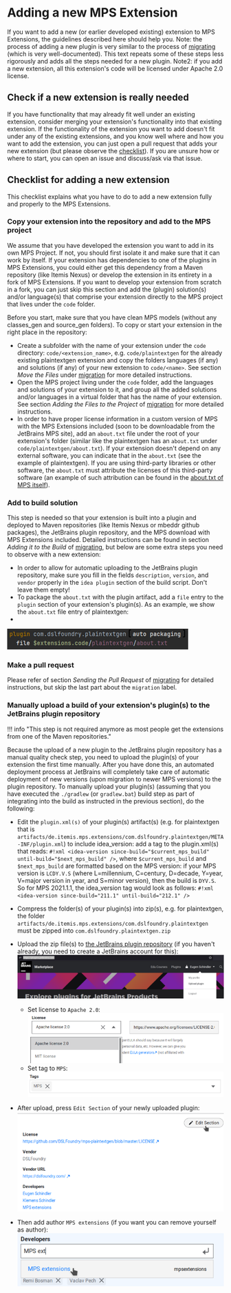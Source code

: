 # Adding a new MPS Extension

If you want to add a new (or earlier developed existing) extension to MPS Extensions, the guidelines described here should help you.
Note: the process of adding a new plugin is very similar to the process of [migrating](migrating.md) (which is very well-documented). This text repeats some of these steps less rigorously and adds all the steps needed for a new plugin.
Note2: if you add a new extension, all this extension's code will be licensed under Apache 2.0 license.

## Check if a new extension is really needed

If you have functionality that may already fit well under an existing extension, consider merging your extension's functionality into that existing extension. If the functionality of the extension you want to add doesn't fit under any of the existing extensions, and you know well where and how you want to add the extension, you can just open a pull request that adds your new extension (but please observe the [checklist](#checklist-for-adding-a-new-extension)).
If you are unsure how or where to start, you can open an issue and discuss/ask via that issue.

## Checklist for adding a new extension

This checklist explains what you have to do to add a new extension fully and properly to the MPS Extensions.

### Copy your extension into the repository and add to the MPS project
We assume that you have developed the extension you want to add in its own MPS Project. If not, you should first isolate it and make sure that it can work by itself. If your extension has dependencies to one of the plugins in MPS Extensions, you could either get this dependency from a Maven repository (like Itemis Nexus) or develop the extension in its entirety in a fork of MPS Extensions.
If you want to develop your extension from scratch in a fork, you can just skip this section and add the (plugin) solution(s) and/or language(s) that comprise your extension directly to the MPS project that lives under the `code` folder.

Before you start, make sure that you have clean MPS models (without any classes_gen and source_gen folders).
To copy or start your extension in the right place in the repository:

- Create a subfolder with the name of your extension under the `code` directory: `code/<extension_name>`, e.g. `code/plaintextgen` for the already existing plaintextgen extension and copy the folders languages (if any) and solutions (if any) of your new extension to `code/<name>`. See section _Move the Files_ under [migration](migrating.md) for more detailed instructions.
- Open the MPS project living under the `code` folder, add the languages and solutions of your extension to it, and group all the added solutions and/or languages in a virtual folder that has the name of your extension. See section _Adding the Files to the Project_ of [migration](migrating.md) for more detailed instructions.
- In order to have proper license information in a custom version of MPS with the MPS Extensions included (soon to be downloadable from the JetBrains MPS site), add an `about.txt` file under the root of your extension's folder (similar like the plaintextgen has an `about.txt` under `code/plaintextgen/about.txt`). If your extension doesn't depend on any external software, you can indicate that in the `about.txt` (see the example of plaintextgen). If you are using third-party libraries or other software, the `about.txt` must attribute the licenses of this third-party software (an example of such attribution can be found in the [about.txt of MPS itself](https://github.com/JetBrains/MPS/blob/master/about.txt)).

### Add to build solution
This step is needed so that your extension is built into a plugin and deployed to Maven repositories (like Itemis Nexus or mbeddr github packages), the JetBrains plugin repository, and the MPS download with MPS Extensions included.
Detailed instructions can be found in section _Adding it to the Build_ of [migrating](migrating.md), but below are some extra steps you need to observe with a new extension:

* In order to allow for automatic uploading to the JetBrains plugin repository, make sure you fill in the fields `description`, `version`, and `vendor` properly in the `idea plugin` section of the build script. Don't leave them empty!
* To package the `about.txt` with the plugin artifact, add a `file` entry to the `plugin` section of your extension's plugin(s). As an example, we show the `about.txt` file entry of plaintextgen:
* 
![about.txt example of plaintextgen](adding_img/plaintextgen_about_txt_layout_example.png)

### Make a pull request
Please refer of section _Sending the Pull Request_ of [migrating](migrating.md) for detailed instructions, but skip the last part about the `migration` label.

### Manually upload a build of your extension's plugin(s) to the JetBrains plugin repository

!!! info "This step is not required anymore as most people get the extensions from one of the Maven repositories."

Because the upload of a new plugin to the JetBrains plugin repository has a manual quality check step, you need to upload the plugin(s) of your extension the first time manually. After you have done this, an automated deployment process at JetBrains will completely take care of automatic deployment of new versions (upon migration to newer MPS versions) to the plugin repository.
To manually upload your plugin(s) (assuming that you have executed the `./gradlew` (or `gradlew.bat`) build step as part of integrating into the build as instructed in the previous section), do the following:

- Edit the `plugin.xml(s)` of your plugin(s) artifact(s) (e.g. for plaintextgen that is `artifacts/de.itemis.mps.extensions/com.dslfoundry.plaintextgen/META-INF/plugin.xml`) to include idea_version: add a tag to the plugin.xml(s) that reads:
  `#!xml <idea-version since-build="$current_mps_build" until-build="$next_mps_build" />`, where `$current_mps_build` and `$next_mps_build` are formatted based on the MPS version: if your MPS version is `LCDY.V.S` (where L=millennium, C=century, D=decade, Y=year, V=major version in year, and S=minor version), then the build is `DYV.S`. So for MPS 2021.1.1, the idea_version tag would look as follows:
  `#!xml <idea-version since-build="211.1" until-build="212.1" />`
  
- Compress the folder(s) of your plugin(s) into zip(s), e.g. for plaintextgen, the folder `artifacts/de.itemis.mps.extensions/com.dslfoundry.plaintextgen` must be zipped into `com.dslfoundry.plaintextgen.zip`

- Upload the zip file(s) to [the JetBrains plugin repository](https://plugins.jetbrains.com/) (if you haven't already, you need to create a JetBrains account for this):
![upload plugin](adding_img/jetbrains_plugin_repository_upload_plugin.png)
    - Set license to `Apache 2.0`: ![apache license](adding_img/jetbrains_plugin_repository_license.png)
    - Set tag to `MPS`: ![tag mps](adding_img/jetbrains_plugin_repository_tag.png)
- After upload, press `Edit Section` of your newly uploaded plugin: ![edit section](adding_img/jetbrains_plugin_repository_edit_section.png)
  
- Then add author `MPS extensions` (if you want you can remove yourself as author):
![add mpsextensions author](adding_img/jetbrains_plugin_repository_select_mps_extensinos_user.png)